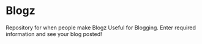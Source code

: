 # Blogz
Repository for when people make Blogz
Useful for Blogging.
Enter required information and see your blog posted! 
